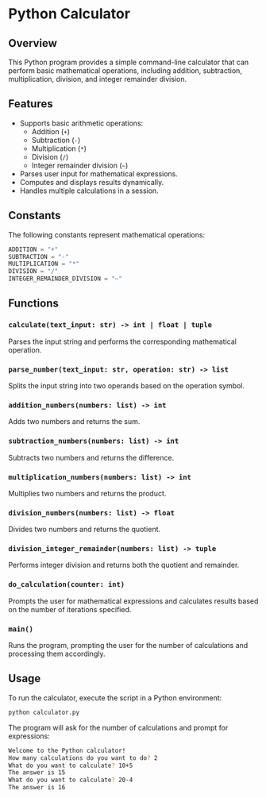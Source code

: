 # Python Calculator

## Overview
This Python program provides a simple command-line calculator that can perform basic mathematical operations, including addition, subtraction, multiplication, division, and integer remainder division.

## Features
- Supports basic arithmetic operations:
  - Addition (`+`)
  - Subtraction (`-`)
  - Multiplication (`*`)
  - Division (`/`)
  - Integer remainder division (`~`)
- Parses user input for mathematical expressions.
- Computes and displays results dynamically.
- Handles multiple calculations in a session.

## Constants
The following constants represent mathematical operations:
```python
ADDITION = "+"
SUBTRACTION = "-"
MULTIPLICATION = "*"
DIVISION = "/"
INTEGER_REMAINDER_DIVISION = "~"
```

## Functions
### `calculate(text_input: str) -> int | float | tuple`
Parses the input string and performs the corresponding mathematical operation.

### `parse_number(text_input: str, operation: str) -> list`
Splits the input string into two operands based on the operation symbol.

### `addition_numbers(numbers: list) -> int`
Adds two numbers and returns the sum.

### `subtraction_numbers(numbers: list) -> int`
Subtracts two numbers and returns the difference.

### `multiplication_numbers(numbers: list) -> int`
Multiplies two numbers and returns the product.

### `division_numbers(numbers: list) -> float`
Divides two numbers and returns the quotient.

### `division_integer_remainder(numbers: list) -> tuple`
Performs integer division and returns both the quotient and remainder.

### `do_calculation(counter: int)`
Prompts the user for mathematical expressions and calculates results based on the number of iterations specified.

### `main()`
Runs the program, prompting the user for the number of calculations and processing them accordingly.

## Usage
To run the calculator, execute the script in a Python environment:
```sh
python calculator.py
```
The program will ask for the number of calculations and prompt for expressions:
```sh
Welcome to the Python calculator!
How many calculations do you want to do? 2
What do you want to calculate? 10+5
The answer is 15
What do you want to calculate? 20-4
The answer is 16
```
